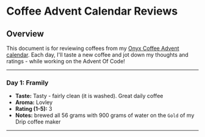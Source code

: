 # Coffee Advent Calendar Reviews

## Overview
This document is for reviewing coffees from my [Onyx Coffee Advent calendar](https://onyxcoffeelab.com/products/2023-advent-calendar). Each day, I'll taste a new coffee and jot down my thoughts and ratings - while working on the Advent Of Code!

---

### Day 1: Framily
- **Taste:** Tasty - fairly clean (it is washed). Great daily coffee 
- **Aroma:** Lovley 
- **Rating (1-5):** 3
- **Notes:** brewed all 56 grams with 900 grams of water on the `Gold` of my Drip coffee maker

---

